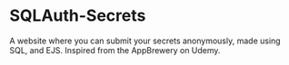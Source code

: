 # SQLAuth-Secrets
A website where you can submit your secrets anonymously, made using SQL, and EJS. Inspired from the AppBrewery on Udemy.
